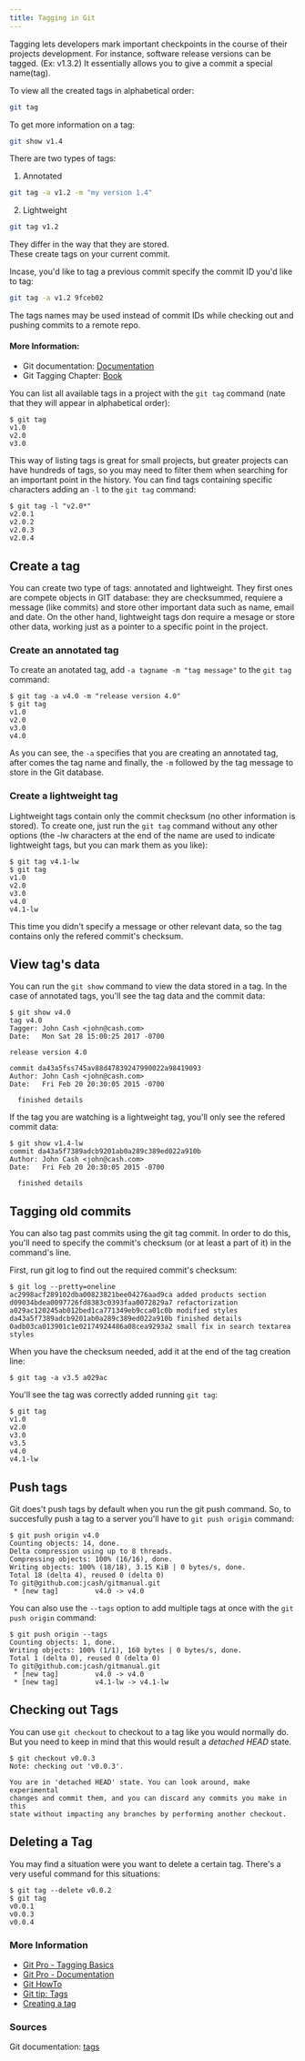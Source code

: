 ```yaml
---
title: Tagging in Git
---
```


Tagging lets developers mark important checkpoints in the course of their projects development. For instance, software release versions can be tagged. (Ex: v1.3.2) It essentially allows you to give a commit a special name(tag).

To view all the created tags in alphabetical order:
```bash
git tag
```
To get more information on a tag:
```bash
git show v1.4
```
   
There are two types of tags:
1. Annotated
```bash
git tag -a v1.2 -m "my version 1.4"
```
2. Lightweight
```bash
git tag v1.2
```
They differ in the way that they are stored.   
These create tags on your current commit.   
   
Incase, you'd like to tag a previous commit specify the commit ID you'd like to tag:
```bash
git tag -a v1.2 9fceb02
```
   
The tags names may be used instead of commit IDs while checking out and pushing commits to a remote repo.

#### More Information:
- Git documentation: <a href='https://git-scm.com/docs/git-tag' target='_blank' rel='nofollow'>Documentation</a>
- Git Tagging Chapter: <a href='https://git-scm.com/book/en/v2/Git-Basics-Tagging' target='_blank' rel='nofollow'>Book</a>

You can list all available tags in a project with the ```git tag``` command (nate that they will appear in alphabetical order):

```
$ git tag
v1.0
v2.0
v3.0
```

This way of listing tags is great for small projects, but greater projects can have hundreds of tags, so you may need to filter them when searching for an important point in the history. You can find tags containing specific characters adding an ```-l``` to the ```git tag``` command:

```
$ git tag -l "v2.0*"
v2.0.1
v2.0.2
v2.0.3
v2.0.4
```

## Create a tag

You can create two type of tags: annotated and lightweight. They first ones are compete objects in GIT database: they are checksummed, requiere a message (like commits) and store other important data such as name, email and date. On the other hand, lightweight tags don require a mesage or store other data, working just as a pointer to a specific point in the project.

### Create an annotated tag

To create an anotated tag, add ```-a tagname -m "tag message"``` to the ```git tag``` command:

```
$ git tag -a v4.0 -m "release version 4.0"
$ git tag
v1.0
v2.0
v3.0
v4.0
```

As you can see, the ```-a``` specifies that you are creating an annotated tag, after comes the tag name and finally, the ```-m``` followed by the tag message to store in the Git database.

### Create a lightweight tag

Lightweight tags contain only the commit checksum (no other information is stored). To create one, just run the ```git tag``` command without any other options (the -lw characters at the end of the name are used to indicate lightweight tags, but you can mark them as you like):

```
$ git tag v4.1-lw
$ git tag
v1.0
v2.0
v3.0
v4.0
v4.1-lw
```

This time you didn't specify a message or other relevant data, so the tag contains only the refered commit's checksum.

## View tag's data

You can run the ```git show``` command to view the data stored in a tag. In the case of annotated tags, you'll see the tag data and the commit data:

```
$ git show v4.0
tag v4.0
Tagger: John Cash <john@cash.com>
Date:   Mon Sat 28 15:00:25 2017 -0700

release version 4.0

commit da43a5fss745av88d47839247990022a98419093
Author: John Cash <john@cash.com>
Date:   Fri Feb 20 20:30:05 2015 -0700

  finished details
```

If the tag you are watching is a lightweight tag, you'll only see the refered commit data:

```
$ git show v1.4-lw
commit da43a5f7389adcb9201ab0a289c389ed022a910b
Author: John Cash <john@cash.com>
Date:   Fri Feb 20 20:30:05 2015 -0700

  finished details
```

## Tagging old commits

You can also tag past commits using the git tag commit. In order to do this, you'll need to specify the commit's checksum (or at least a part of it) in the command's line.

First, run git log to find out the required commit's checksum:

```
$ git log --pretty=oneline
ac2998acf289102dba00823821bee04276aad9ca added products section
d09034bdea0097726fd8383c0393faa0072829a7 refactorization
a029ac120245ab012bed1ca771349eb9cca01c0b modified styles
da43a5f7389adcb9201ab0a289c389ed022a910b finished details
0adb03ca013901c1e02174924486a08cea9293a2 small fix in search textarea styles
```

When you have the checksum needed, add it at the end of the tag creation line:

```
$ git tag -a v3.5 a029ac
```

You'll see the tag was correctly added running ```git tag```:

```
$ git tag
v1.0
v2.0
v3.0
v3.5
v4.0
v4.1-lw
```

## Push tags

Git does't push tags by default when you run the git push command. So, to succesfully push a tag to a server you'll have to ```git push origin``` command:

```
$ git push origin v4.0
Counting objects: 14, done.
Delta compression using up to 8 threads.
Compressing objects: 100% (16/16), done.
Writing objects: 100% (18/18), 3.15 KiB | 0 bytes/s, done.
Total 18 (delta 4), reused 0 (delta 0)
To git@github.com:jcash/gitmanual.git
 * [new tag]         v4.0 -> v4.0
 ```

You can also use the ```--tags``` option to add multiple tags at once with the ```git push origin``` command:

```
$ git push origin --tags
Counting objects: 1, done.
Writing objects: 100% (1/1), 160 bytes | 0 bytes/s, done.
Total 1 (delta 0), reused 0 (delta 0)
To git@github.com:jcash/gitmanual.git
 * [new tag]         v4.0 -> v4.0
 * [new tag]         v4.1-lw -> v4.1-lw
```

## Checking out Tags

You can use ```git checkout``` to checkout to a tag like you would normally do. But you need to keep in mind that this would result a *detached HEAD* state.

```
$ git checkout v0.0.3
Note: checking out 'v0.0.3'.

You are in 'detached HEAD' state. You can look around, make experimental
changes and commit them, and you can discard any commits you make in this
state without impacting any branches by performing another checkout.
```

## Deleting a Tag

You may find a situation were you want to delete a certain tag. There's a very useful command for this situations:

```
$ git tag --delete v0.0.2
$ git tag
v0.0.1
v0.0.3
v0.0.4
```

### More Information

* [Git Pro - Tagging Basics](https://git-scm.com/book/en/v2/Git-Basics-Tagging)
* [Git Pro - Documentation](https://git-scm.com/docs/git-tag)
* [Git HowTo](https://githowto.com/tagging_versions)
* [Git tip: Tags](http://alblue.bandlem.com/2011/04/git-tip-of-week-tags.html)
* [Creating a tag](https://www.drupal.org/node/1066342)

### Sources

Git documentation: [tags](https://git-scm.com/book/en/v2/Git-Basics-Tagging)
